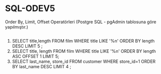 # SQL-ODEV5
Order By, Limit, Offset Operatörleri (Postgre SQL - pgAdmin tablosuna göre yapılmıştır.)
##
1) SELECT title,length FROM film
   WHERE title LIKE '%n'
   ORDER BY length DESC
   LIMIT 5 ;
2) SELECT title, length FROM film
   WHERE title LIKE '%n'
   ORDER BY length ASC
   OFFSET 1 
   LIMIT 5;
3) SELECT last_name, store_id FROM customer
   WHERE store_id=1
   ORDER BY last_name DESC
   LIMIT 4 ;
